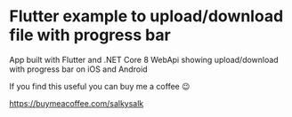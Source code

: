 # Flutter example to upload/download file with progress bar

App built with Flutter and .NET Core 8 WebApi showing upload/download with progress bar on iOS and Android

If you find this useful you can buy me a coffee 😉

https://buymeacoffee.com/salkysalk
